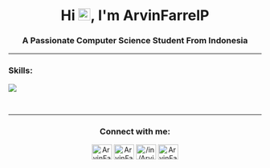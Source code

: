 <h1 align="center">Hi <img src='https://qpluspicture.oss-cn-beijing.aliyuncs.com/6LjjQA/Hi.gif' alt='Hi' width="24"/>, I'm ArvinFarrelP</h1>
<h3 align="center">A Passionate Computer Science Student From Indonesia</h3>

<hr>

### Skills:
<p align="left">
  <a href="https://skillicons.dev">
    <img src="https://skillicons.dev/icons?i=linux,cpp,bootstrap,tailwind,react,"/>
  </a>
</p></br>

<hr>

<h3 align="center">Connect with me:</h3>
<p align="center">
<a href="https://dev.to/arvinfarrelp" target="blank"><img align="center" src="https://raw.githubusercontent.com/rahuldkjain/github-profile-readme-generator/master/src/images/icons/Social/devto.svg" alt="ArvinFarrelP" height="30" width="40" /></a>
<a href="https://twitter.com/27Pramuditya" target="blank"><img align="center" src="https://raw.githubusercontent.com/rahuldkjain/github-profile-readme-generator/master/src/images/icons/Social/twitter.svg" alt="ArvinFarrelP" height="30" width="40" /></a>
<a href="https://www.linkedin.com/mwlite/in/arvin-farrel-pramuditya-477301233" target="blank"><img align="center" src="https://raw.githubusercontent.com/rahuldkjain/github-profile-readme-generator/master/src/images/icons/Social/linked-in-alt.svg" alt="/in/ArvinFarrelP/" height="30" width="40" /></a>
<a href="https://www.instagram.com/arvin_farrelp/" target="blank"><img align="center" src="https://raw.githubusercontent.com/rahuldkjain/github-profile-readme-generator/master/src/images/icons/Social/instagram.svg" alt="ArvinFarrelP" height="30" width="40" /></a>
</p>


<!-- <p>
  <samp>
    Hello, I'm ArvinFarrelP working at Interested in learning and exploring more about IT. 
  </samp>
</p>

[![An image of @arvinfarrelp's Holopin badges, which is a link to view their full Holopin profile](https://holopin.me/arvinfarrelp)](https://holopin.io/@arvinfarrelp)

### Connect with me:
<a href="https://www.linkedin.com/mwlite/in/arvin-farrel-pramuditya-477301233">
  <img align="left" alt="ArvinFarrelP Linkdin" width="40px" src="https://raw.githubusercontent.com/edent/SuperTinyIcons/099dc12b59179d07d534069bc8551718f786d91a/images/svg/linkedin.svg" />
</a><br></br> -->


<!--### Skills:
<p align="left">
  <a href="https://skillicons.dev">
    <img src="https://skillicons.dev/icons?i=linux,bash,cpp"/>
  </a>
</p><br></br>-->

